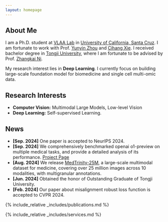 ```yaml
---
layout: homepage
---
```


## About Me

I am a Ph.D. student at [VLAA Lab](https://ucsc-vlaa.github.io/) in [University of California, Santa Cruz](https://www.ucsc.edu/). I am fortunate to work with Prof. [Yunyin Zhou](https://yuyinzhou.github.io/) and [Cihang Xie](https://cihangxie.github.io/). I received bachelor degree in [Tongji University](https://en.tongji.edu.cn/), where I am fortunate to be advised by Prof. [Zhangkai Ni](https://eezkni.github.io/). 

My research interest lies in **Deep Learning**.  I currently focus on building large-scale foundation model for biomedicine and single cell multi-omic data.

## Research Interests

- **Computer Vision:** Multimodal Large Models, Low-level Vision
- **Deep Learning:** Self-supervised Learning.

## News

- **[Sep. 2024]** One paper is accepted to NeurIPS 2024.
- **[Sep. 2024]** We comprehensively benchmarked openai o1-preview on multiple medical tasks, and provide a detailed analysis of its performance. [Project Page](https://ucsc-vlaa.github.io/o1_medicine/)
- **[Aug. 2024]** We release [MedTrinity-25M](https://yunfeixie233.github.io/MedTrinity-25M/), a large-scale multimodal dataset for medicine, covering over 25 million images across 10 modalities, with multigranular annotations.
- **[Jun. 2024]** Obtained the honor of Outstanding Graduate of Tongji University.
- **[Feb. 2024]** Our paper about misalignment robust loss function is accepted to CVPR 2024.

{% include_relative _includes/publications.md %}

{% include_relative _includes/services.md %}
